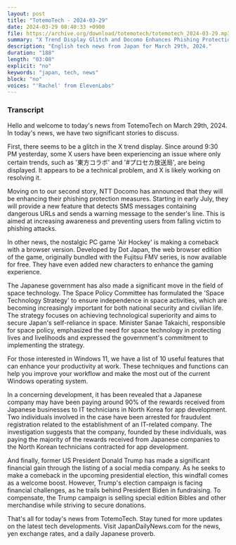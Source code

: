 ```yaml
---
layout: post
title: "TotemoTech - 2024-03-29"
date: 2024-03-29 08:40:33 +0900
file: https://archive.org/download/totemotech/totemotech_2024-03-29.mp3
summary: "X Trend Display Glitch and Docomo Enhances Phishing Protection, & more…"
description: "English tech news from Japan for March 29th, 2024."
duration: "188"
length: "03:08"
explicit: "no"
keywords: "japan, tech, news"
block: "no"
voices: "'Rachel' from ElevenLabs"
---
```


### Transcript

Hello and welcome to today's news from TotemoTech on March 29th, 2024. In today's news, we have two significant stories to discuss.

First, there seems to be a glitch in the X trend display. Since around 9:30 PM yesterday, some X users have been experiencing an issue where only certain trends, such as '東方コラボ' and '#プロセカ放送局', are being displayed. It appears to be a technical problem, and X is likely working on resolving it.

Moving on to our second story, NTT Docomo has announced that they will be enhancing their phishing protection measures. Starting in early July, they will provide a new feature that detects SMS messages containing dangerous URLs and sends a warning message to the sender's line. This is aimed at increasing awareness and preventing users from falling victim to phishing attacks.

In other news, the nostalgic PC game 'Air Hockey' is making a comeback with a browser version. Developed by Dot Japan, the web browser edition of the game, originally bundled with the Fujitsu FMV series, is now available for free. They have even added new characters to enhance the gaming experience.

The Japanese government has also made a significant move in the field of space technology. The Space Policy Committee has formulated the 'Space Technology Strategy' to ensure independence in space activities, which are becoming increasingly important for both national security and civilian life. The strategy focuses on achieving technological superiority and aims to secure Japan's self-reliance in space. Minister Sanae Takaichi, responsible for space policy, emphasized the need for space technology in protecting lives and livelihoods and expressed the government's commitment to implementing the strategy.

For those interested in Windows 11, we have a list of 10 useful features that can enhance your productivity at work. These techniques and functions can help you improve your workflow and make the most out of the current Windows operating system.

In a concerning development, it has been revealed that a Japanese company may have been paying around 90% of the rewards received from Japanese businesses to IT technicians in North Korea for app development. Two individuals involved in the case have been arrested for fraudulent registration related to the establishment of an IT-related company. The investigation suggests that the company, founded by these individuals, was paying the majority of the rewards received from Japanese companies to the North Korean technicians contracted for app development.

And finally, former US President Donald Trump has made a significant financial gain through the listing of a social media company. As he seeks to make a comeback in the upcoming presidential election, this windfall comes as a welcome boost. However, Trump's election campaign is facing financial challenges, as he trails behind President Biden in fundraising. To compensate, the Trump campaign is selling special edition Bibles and other merchandise while striving to secure donations.

That's all for today's news from TotemoTech. Stay tuned for more updates on the latest tech developments.   Visit JapanDailyNews.com for the news, yen exchange rates, and a daily Japanese proverb.
